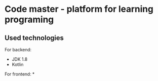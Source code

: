 # Code master - platform for learning programing

## Used technologies

For backend:
  * JDK 1.8
  * Kotlin
  
For frontend:
  *   